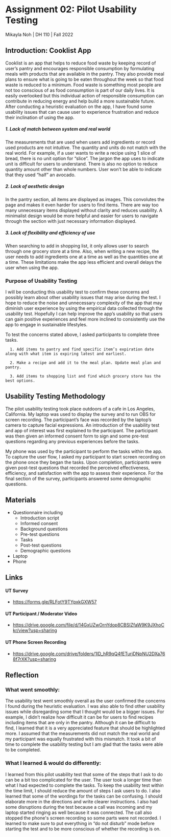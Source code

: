 # Assignment 02: Pilot Usability Testing
Mikayla Noh | DH 110 | Fall 2022

## Introduction: Cooklist App
Cooklist is an app that helps to reduce food waste by keeping record of user’s pantry and encourages responsible consumption by formulating meals with products that are available in the pantry. They also provide meal plans to ensure what is going to be eaten throughout the week so that food waste is reduced to a minimum. Food waste is something most people are not too conscious of as food consumption is part of our daily lives. It is easily overlooked but this individual action of responsible consumption can contribute in reducing energy and help build a more sustainable future. After conducting a heuristic evaluation on the app, I have found some usability issues that can cause user to experience frustration and reduce their inclination of using the app. 

##### 1. Lack of match between system and real world
The measurements that are used when users add ingredients or record used products are not intuitive. The quantity and units do not match with the real world. For example, if a user wants to write a recipe using 1 slice of bread, there is no unit option for “slice”. The jargon the app uses to indicate unit is difficult for users to understand. There is also no option to reduce quantity amount other than whole numbers. User won’t be able to indicate that they used “half” an avocado.
##### 2. Lack of aesthetic design
In the pantry section, all items are displayed as images. This convolutes the page and makes it even harder for users to find items. There are way too many unnecessary items displayed without clarity and reduces usability. A minimalist design would be more helpful and easier for users to navigate through the section with just necessary information displayed. 
##### 3. Lack of flexibility and efficiency of use
When searching to add in shopping list, it only allows user to search through one grocery store at a time. Also, when writing a new recipe, the user needs to add ingredients one at a time as well as the quantities one at a time. These limitations make the app less efficient and overall delays the user when using the app. 

### Purpose of Usability Testing
I will be conducting this usability test to confirm these concerns and possibly learn about other usability issues that may arise during the test. I hope to reduce the noise and unnecessary complexity of the app that may diminish user experience by using the empirical data collected through the usability test. Hopefully I can help improve the app’s usability so that users can gain positive experiences and feel more inclined to  consistently use the app to engage in sustainable lifestyles. 

To test the concerns stated above, I asked participants to complete three tasks. 

      1. Add items to pantry and find specific item’s expiration date along with what item is expiring latest and earliest.
      
      2. Make a recipe and add it to the meal plan. Update meal plan and pantry.
      
      3. Add items to shopping list and find which grocery store has the best options.


## Usability Testing Methodology
The pilot usability testing took place outdoors of a cafe in Los Angeles, California. My laptop was used to display the survey and to run OBS for screen recording. The participant’s face was recorded by the laptop’s camera to capture facial expressions. An introduction of the usability test and app of interest was first explained to the participant. The participant was then given an informed consent form to sign and some pre-test questions regarding any previous experiences before the tasks. 

My phone was used by the participant to perform the tasks within the app. To capture the user flow, I asked my participant to start screen recording on the phone once they began the tasks. Upon completion, participants were given post-test questions that recorded the perceived effectiveness, efficiency, and satisfaction with the app to assess their experience. For the final section of the survey, participants answered some demographic questions.

## Materials
* Questionnaire including
  * Introduction script
  * Informed consent
  * Background questions
  * Pre-test questions
  * Tasks
  * Post-test questions
  * Demographic questions
* Laptop
* Phone


## Links
#### UT Survey
* https://forms.gle/RLFotY9TYpxkGXW57

#### UT Participant / Moderator Video
* https://drive.google.com/file/d/14GxUZwOrnYdop8CBSIZfaW9K9JXhoCkr/view?usp=sharing

#### UT Phone Screen Recording
* https://drive.google.com/drive/folders/1lD_hR9qQ4fETurjDNpNU2DXa768f7rXK?usp=sharing



## Reflection
### What went smoothly:
The usability test went smoothly overall as the user confirmed the concerns I found during the heuristic evaluation. I was also able to find other usability issues while disregarding some that I thought would be a bigger issues. For example, I didn’t realize how difficult it can be for users to find recipes including items that are only in the pantry. Although it can be difficult to find, I learned that it is a very appreciated feature that should be highlighted more. I assumed that the measurements did not match the real world and my participant was equally frustrated with this mismatch. It took a bit of time to complete the usability testing but I am glad that the tasks were able to be completed. 

### What I learned & would do differently:
I learned from this pilot usability test that some of the steps that I ask to do can be a bit too complicated for the user. The user took a longer time than what I had expected to complete the tasks. To keep the usability test within the time limit, I should reduce the amount of steps I ask users to do. I also learned that some of the wordings for the tasks can be confusing. I should elaborate more in the directions and write clearer instructions. I also had some disruptions during the test because a call was incoming and my laptop started ringing as well because it was connected. The call also stopped the phone's screen recording so some parts were not recorded. I learned to make sure to put everything in “do not disturb” mode before starting the test and to be more conscious of whether the recording is on.
